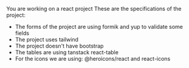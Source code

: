 You are working on a react project
These are the specifications of the project:

- The forms of the project are using formik and yup to validate some fields
- The project uses tailwind
- The project doesn't have bootstrap
- The tables are using tanstack react-table
- For the icons we are using: @heroicons/react and react-icons
